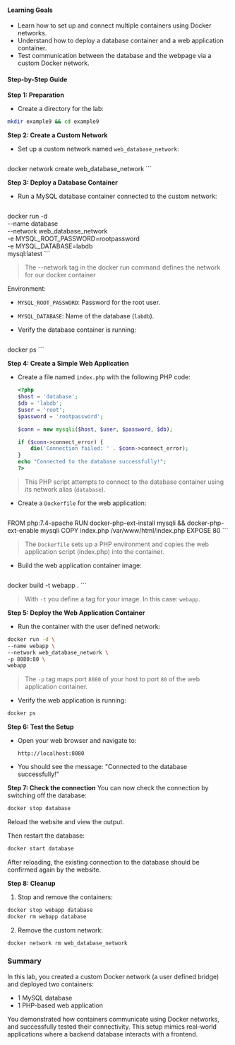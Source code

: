 #### **Learning Goals**
- Learn how to set up and connect multiple containers using Docker networks.
- Understand how to deploy a database container and a web application container.
- Test communication between the database and the webpage via a custom Docker network.

#### **Step-by-Step Guide**

**Step 1: Preparation**
- Create a directory for the lab:
```bash
mkdir example9 && cd example9
```

**Step 2: Create a Custom Network**
- Set up a custom network named `web_database_network`:
    ```bash
docker network create web_database_network
    ```
    
**Step 3: Deploy a Database Container**
- Run a MySQL database container connected to the custom network:
    ```bash
docker run -d \
--name database \
--network web_database_network \
-e MYSQL_ROOT_PASSWORD=rootpassword \
-e MYSQL_DATABASE=labdb \
mysql:latest
    ```
> The --network tag in the docker run command defines the network for our docker container

Environment:
- `MYSQL_ROOT_PASSWORD`: Password for the root user.
- `MYSQL_DATABASE`: Name of the database (`labdb`).

-  Verify the database container is running:
    ```bash
docker ps
    ```
    
**Step 4: Create a Simple Web Application**

-  Create a file named `index.php` with the following PHP code:
    ```php
    <?php
    $host = 'database';
    $db = 'labdb';
    $user = 'root';
    $password = 'rootpassword';
    
    $conn = new mysqli($host, $user, $password, $db);
    
    if ($conn->connect_error) {
        die('Connection failed: ' . $conn->connect_error);
    }
    echo "Connected to the database successfully!";
    ?>
    ```

>This PHP script attempts to connect to the database container using its network alias (`database`).

-  Create a `Dockerfile` for the web application:
    ```dockerfile
FROM php:7.4-apache
RUN docker-php-ext-install mysqli && docker-php-ext-enable mysqli
COPY index.php /var/www/html/index.php
EXPOSE 80
    ```
    
>The `Dockerfile` sets up a PHP environment and copies the web application script (index.php) into the container.
    
-  Build the web application container image:
    ```bash
docker build -t webapp .
    ```
    
>With `-t` you define a tag for your image. In this case: `webapp`.

**Step 5: Deploy the Web Application Container**

-  Run the container with the user defined network:
```bash
docker run -d \
--name webapp \
--network web_database_network \
-p 8080:80 \
webapp
```

> The `-p` tag maps port `8080` of your host to port `80` of the web application container.
    
- Verify the web application is running:
``` bash
docker ps
```


**Step 6: Test the Setup**
- Open your web browser and navigate to:
    ```
    http://localhost:8080
    ```
    
- You should see the message: "Connected to the database successfully!"

**Step 7: Check the connection**
You can now check the connection by switching off the database:
```bash
docker stop database
```
Reload the website and view the output.

Then restart the database:
```bash
docker start database
```

After reloading, the existing connection to the database should be confirmed again by the website.

**Step 8: Cleanup**
1. Stop and remove the containers:
``` bash
docker stop webapp database
docker rm webapp database
```

2. Remove the custom network:
```bash
docker network rm web_database_network
```

### **Summary**
In this lab, you created a custom Docker network (a user defined bridge) and deployed two containers: 
- 1 MySQL database 
- 1 PHP-based web application 

You demonstrated how containers communicate using Docker networks, and successfully tested their connectivity. This setup mimics real-world applications where a backend database interacts with a frontend.